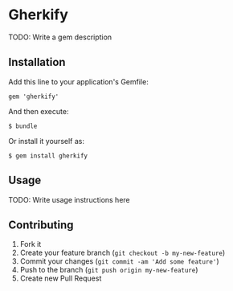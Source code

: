 # Gherkify

TODO: Write a gem description

## Installation

Add this line to your application's Gemfile:

    gem 'gherkify'

And then execute:

    $ bundle

Or install it yourself as:

    $ gem install gherkify

## Usage

TODO: Write usage instructions here

## Contributing

1. Fork it
2. Create your feature branch (`git checkout -b my-new-feature`)
3. Commit your changes (`git commit -am 'Add some feature'`)
4. Push to the branch (`git push origin my-new-feature`)
5. Create new Pull Request
